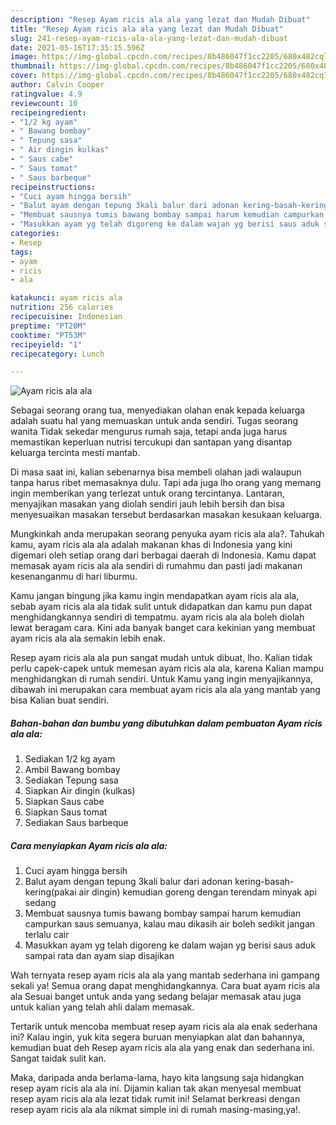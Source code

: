```yaml
---
description: "Resep Ayam ricis ala ala yang lezat dan Mudah Dibuat"
title: "Resep Ayam ricis ala ala yang lezat dan Mudah Dibuat"
slug: 241-resep-ayam-ricis-ala-ala-yang-lezat-dan-mudah-dibuat
date: 2021-05-16T17:35:15.596Z
image: https://img-global.cpcdn.com/recipes/8b486047f1cc2205/680x482cq70/ayam-ricis-ala-ala-foto-resep-utama.jpg
thumbnail: https://img-global.cpcdn.com/recipes/8b486047f1cc2205/680x482cq70/ayam-ricis-ala-ala-foto-resep-utama.jpg
cover: https://img-global.cpcdn.com/recipes/8b486047f1cc2205/680x482cq70/ayam-ricis-ala-ala-foto-resep-utama.jpg
author: Calvin Cooper
ratingvalue: 4.9
reviewcount: 10
recipeingredient:
- "1/2 kg ayam"
- " Bawang bombay"
- " Tepung sasa"
- " Air dingin kulkas"
- " Saus cabe"
- " Saus tomat"
- " Saus barbeque"
recipeinstructions:
- "Cuci ayam hingga bersih"
- "Balut ayam dengan tepung 3kali balur dari adonan kering-basah-kering(pakai air dingin) kemudian goreng dengan terendam minyak api sedang"
- "Membuat sausnya tumis bawang bombay sampai harum kemudian campurkan saus semuanya, kalau mau dikasih air boleh sedikit jangan terlalu cair"
- "Masukkan ayam yg telah digoreng ke dalam wajan yg berisi saus aduk sampai rata dan ayam siap disajikan"
categories:
- Resep
tags:
- ayam
- ricis
- ala

katakunci: ayam ricis ala 
nutrition: 256 calories
recipecuisine: Indonesian
preptime: "PT20M"
cooktime: "PT53M"
recipeyield: "1"
recipecategory: Lunch

---
```



![Ayam ricis ala ala](https://img-global.cpcdn.com/recipes/8b486047f1cc2205/680x482cq70/ayam-ricis-ala-ala-foto-resep-utama.jpg)

Sebagai seorang orang tua, menyediakan olahan enak kepada keluarga adalah suatu hal yang memuaskan untuk anda sendiri. Tugas seorang  wanita Tidak sekedar mengurus rumah saja, tetapi anda juga harus memastikan keperluan nutrisi tercukupi dan santapan yang disantap keluarga tercinta mesti mantab.

Di masa  saat ini, kalian sebenarnya bisa membeli olahan jadi walaupun tanpa harus ribet memasaknya dulu. Tapi ada juga lho orang yang memang ingin memberikan yang terlezat untuk orang tercintanya. Lantaran, menyajikan masakan yang diolah sendiri jauh lebih bersih dan bisa menyesuaikan masakan tersebut berdasarkan masakan kesukaan keluarga. 



Mungkinkah anda merupakan seorang penyuka ayam ricis ala ala?. Tahukah kamu, ayam ricis ala ala adalah makanan khas di Indonesia yang kini digemari oleh setiap orang dari berbagai daerah di Indonesia. Kamu dapat memasak ayam ricis ala ala sendiri di rumahmu dan pasti jadi makanan kesenanganmu di hari liburmu.

Kamu jangan bingung jika kamu ingin mendapatkan ayam ricis ala ala, sebab ayam ricis ala ala tidak sulit untuk didapatkan dan kamu pun dapat menghidangkannya sendiri di tempatmu. ayam ricis ala ala boleh diolah lewat beragam cara. Kini ada banyak banget cara kekinian yang membuat ayam ricis ala ala semakin lebih enak.

Resep ayam ricis ala ala pun sangat mudah untuk dibuat, lho. Kalian tidak perlu capek-capek untuk memesan ayam ricis ala ala, karena Kalian mampu menghidangkan di rumah sendiri. Untuk Kamu yang ingin menyajikannya, dibawah ini merupakan cara membuat ayam ricis ala ala yang mantab yang bisa Kalian buat sendiri.

<!--inarticleads1-->

##### Bahan-bahan dan bumbu yang dibutuhkan dalam pembuatan Ayam ricis ala ala:

1. Sediakan 1/2 kg ayam
1. Ambil  Bawang bombay
1. Sediakan  Tepung sasa
1. Siapkan  Air dingin (kulkas)
1. Siapkan  Saus cabe
1. Siapkan  Saus tomat
1. Sediakan  Saus barbeque




<!--inarticleads2-->

##### Cara menyiapkan Ayam ricis ala ala:

1. Cuci ayam hingga bersih
1. Balut ayam dengan tepung 3kali balur dari adonan kering-basah-kering(pakai air dingin) kemudian goreng dengan terendam minyak api sedang
1. Membuat sausnya tumis bawang bombay sampai harum kemudian campurkan saus semuanya, kalau mau dikasih air boleh sedikit jangan terlalu cair
1. Masukkan ayam yg telah digoreng ke dalam wajan yg berisi saus aduk sampai rata dan ayam siap disajikan




Wah ternyata resep ayam ricis ala ala yang mantab sederhana ini gampang sekali ya! Semua orang dapat menghidangkannya. Cara buat ayam ricis ala ala Sesuai banget untuk anda yang sedang belajar memasak atau juga untuk kalian yang telah ahli dalam memasak.

Tertarik untuk mencoba membuat resep ayam ricis ala ala enak sederhana ini? Kalau ingin, yuk kita segera buruan menyiapkan alat dan bahannya, kemudian buat deh Resep ayam ricis ala ala yang enak dan sederhana ini. Sangat taidak sulit kan. 

Maka, daripada anda berlama-lama, hayo kita langsung saja hidangkan resep ayam ricis ala ala ini. Dijamin kalian tak akan menyesal membuat resep ayam ricis ala ala lezat tidak rumit ini! Selamat berkreasi dengan resep ayam ricis ala ala nikmat simple ini di rumah masing-masing,ya!.

